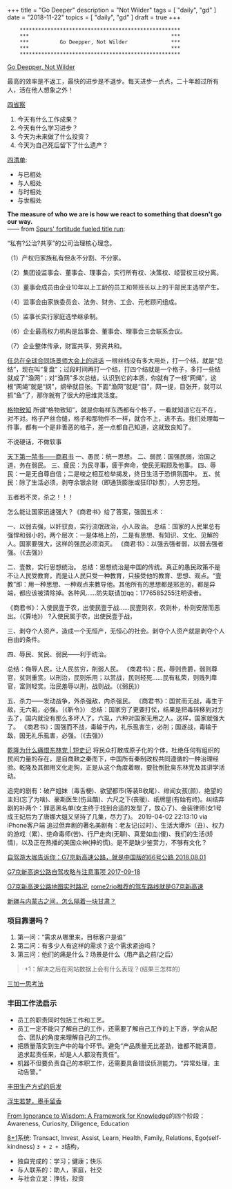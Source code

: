 +++
title = "Go Deeper"
description = "Not Wilder"
tags = [
    "daily",
    "gd"
]
date = "2018-11-22"
topics = [
    "daily",
    "gd"
]
draft = true
+++


```
	****************************************************
	***                                              ***
	***          Go Deepper, Not Wilder              ***
	***                                              ***
	****************************************************
```
[Go Deepper, Not Wilder](https://www.raptitude.com/2017/12/go-deeper-not-wider/)

最高的效率是不返工，最快的进步是不退步。每天进步一点点，二十年超过所有人，活在他人想象之外！

[四省察](http://www.weibo.com/1676664091/H5MH99JlV)

1. 今天有什么工作成果？
2. 今天有什么学习进步？
3. 今天为未来做了什么投资？
4. 今天为自己死后留下了什么遗产？

[四清单](../why/4d-list/): 

* 与已相处
* 与人相处
* 与时相处
* 与世相处

**The measure of who we are is how we react to something that doesn't go our way.**  
	—— from [Spurs' fortitude fueled title run](http://www.espn.com/nba/story/_/id/11901128/spurs-2014-title-run-started-game-7-2013-finals):  


“私有?公治?共享”的公司治理核心理念。

（1）产权归家族私有但永不分割、不分家。

（2）集团设监事会、董事会、理事会，实行所有权、决策权、经营权三权分离。

（3）董事会成员由企业10年以上工龄的员工和带班长以上的干部民主选举产生。

（4）监事会由家族委员会、法务、财务、工会、元老顾问组成。

（5）监事长实行家庭选举继承制。

（6）企业最高权力机构是监事会、董事会、理事会三会联系会议。

（7）企业整体传承，财富共享，劳资共和。


[任总在全球合同场景师大会上的讲话](http://xinsheng.huawei.com/cn/index.php?app=forum&mod=Detail&act=index&id=4235611)
一根丝线没有多大用处，打一个结，就是“总结”，现在叫“复盘”；过段时间再打一个结，打四个结就是一个格子，多打一些结就成了“渔网”；对“渔网”多次总结，认识到它的本质，你就有了一根“网绳”，这根“网绳”就是“纲”，纲举就目张。下面“渔网”就是“目”，网一提，目张开，就可以抓“鱼”了，那你就有了很大的思维灵活度。

[格物致知](https://m.weibo.cn/1676664091/4356194020073762)
所谓“格物致知”，就是你每样东西都有个格子，一看就知道它在不在，对不对。格子严丝合缝，格子和那物件不一样，就合不上，进不去。我们处理每一件事，都有一个是非善恶的格子，差一点都自己知道，这就致良知了。 ​​


不说硬话，不做软事


[天下第一禁书——商君书](https://mp.weixin.qq.com/s/8vI78HSu38Y6tUY5LcMCoQ)
一、愚民：统一思想。
二、弱民：国强民弱，治国之道，务在弱民。
三、疲民：为民寻事，疲于奔命，使民无瑕顾及他事。
四、辱民：一是无自尊自信；二是唆之相互检举揭发，终日生活于恐惧氛围中。
五、贫民：除了生活必须，剥夺余银余财（即通货膨胀或狂印钞票），人穷志短。 

五者若不灵，杀之！！！

怎么能让国家迅速强大？《商君书》给了答案，强国五术：

一、以弱去强，以奸驭良，实行流氓政治，小人政治。
总结：国家的人民里总有强悍和弱小的，两个层次：一是体格上的，二是有思想、有知识、文化、见解的人。国家要强大，这样的强民必须消灭。
《商君书》：以强去强者弱，以弱去强者强。（《去强》）

二、壹教，实行思想统治。
总结：思想统治是中国的传统。真正的愚民政策不是不让人民受教育，而是让人民只受一种教育，只接受他的教育、思想、观点。“壹教”即：用一种思想、一种观点来教导他。其他所有的思想都是邪恶的，都是异端，都应该被清除掉。各种风......防失联请加qq：1776585255注明读者。

《商君书》：入使民壹于农，出使民壹于战……民壹则农，农则朴，朴则安居而恶出。（《算地》） ?入使民属于农，出使民壹于战，

三、剥夺个人资产，造成一个无恒产，无恒心的社会。剥夺个人资产就是剥夺个人自由的条件。

四、辱民、贫民、弱民——利于统治。

总结：侮辱人民，让人民贫穷，削弱人民。
《商君书》：民，辱则贵爵，弱则尊官，贫则重赏。以刑治，民则乐用；以赏战，民则轻死……民有私荣，则贱列卑官，富则轻赏。治民羞辱以刑，战则战。（《弱民》）

五、杀力——发动战争，外杀强敌，内杀强民。
《商君书》：国贫而无战，毒生于敌，无六虱，必强。（《靳令》）
总结：国家穷了更要打仗，结果是把毒转移到对方去了，国内就没有那么多坏人了。六虱，六种对国家无用之人。这样，国家就强大了。
《商君书》：国强而不战，毒输于内，礼乐虱害生，必削；国遂战，毒输于敌，国无礼乐虱害，必强。（《去强》）

[乾隆为什么痛恨东林党 | 短史记](https://mp.weixin.qq.com/s/RD1paHRiBJo7gNv7NZ5NMA)
将民众打散成原子化的个体，杜绝任何有组织的民间力量的存在，是自商鞅之秦而下，中国所有秦制政权共同遵循的一种治理经验。乾隆及其御用文化走狗，正是从这个角度着眼，要批倒批臭东林党及其讲学活动。


追完的剧有：破产姐妹（毒舌梗)、欲望都市(等装B收尾）、绯闻女孩(颜)、绝望的主妇(忘了为啥)、豪斯医生(伤且酷)、六尺之下(丧暖)、纸牌屋(有始有终)。纠结弃剧的补两个：罪恶黑名单(女主终于找到合适的发型了，放心了)、金装律师(女1号成王妃后为了唐娜大姐又坚持了几集，尽力了)。
2019-04-02 22:13:10 via iPhone客户端
追过但弃剧的著名美剧有：老友记(过时）、生活大爆炸（丑）、权力的游戏（累）、绝命毒师(苦)、行尸走肉(无聊)、真爱如血(傻)、我们的生活(矫情)，以及正在热播的美国众神(抻的慌)。是不是缺少鉴赏力，不够有文化？ ​



[自驾游大咖告诉你：G7京新高速公路，就是中国版的66号公路 2018.08.01](https://www.jianshu.com/p/4c4e8020c785)

[G7京新高速公路自驾攻略与注意事项 2017-09-18 ](http://www.veryhuo.com/a/view/176122.html)

[G7京新高速公路地图实时路况](http://gsgl.00cha.com/roadmap_G7.html), [rome2rio推荐的驾车路线就是G7京新高速](https://www.rome2rio.com/map/Beijing/%C3%9Cr%C3%BCmqi)

[新疆与内蒙古之间，怎么隔着一块甘肃？](https://mp.weixin.qq.com/s?__biz=MzI1ODUzNjQ1Mw==&mid=2247505933&idx=1&sn=51aa4a80ca7061aa691253fcf6436499&chksm=ea043d67dd73b471cf215e9ce08f2bd8ea0dc150612e05680de0465500a0defe2315f74b7436&mpshare=1&scene=23&srcid=#rd)



### 项目靠谱吗？
1. 第一问：“需求从哪里来，目标客户是谁”
2. 第二问：有多少人有这样的需求？这个需求紧迫吗？
3. 第三问：他们的痛是什么？场景是什么（用产品之前/之后）

>+1：解决之后在网站数据上会有什么表现？(结果三怎样的)

[三加一思考法](https://mp.weixin.qq.com/s/kPM6Ze30OJyRe5gfbR1egw)

### 丰田工作法启示
- 员工的职责同时包括工作和工艺。
- 员工一定不能只了解自己的工作，还需要了解自己工作的上下游，学会从配合、团队的角度来理解自己的工作。
- 把质量落实到生产中的每个环节。避免“产品质量无比差劲，谁都不能满意，追求起责任来，却是人人都没有责任”。
- 机器不但要负责自己的本职工作，还需要具备错误侦测能力。“异常处理，主动告警。”

[丰田生产方式的启发](https://mp.weixin.qq.com/s/Dq7aw-OKYYHwKRl70k1M1A )

[浮生若梦，墨手留香](https://www.jianshu.com/p/503852319450)

[From Ignorance to Wisdom: A Framework for Knowledge](https://moretothat.com/framework-for-knowledge/)的四个阶段：Awareness, Curiosity, Diligence, Education

[8+1](https://hellohenrik.com/81-framework)系统: Transact, Invest, Assist, Learn, Health, Family, Relations, Ego(self-kindness) `3 + 2 + 3`结构，

- 独自完成的：学习；健康；快乐
- 与人联系的：助人，家庭，社交
- 与社会立足：挣钱，投资